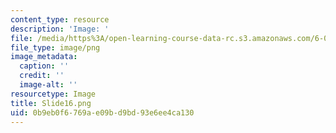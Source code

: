 ```yaml
---
content_type: resource
description: 'Image: '
file: /media/https%3A/open-learning-course-data-rc.s3.amazonaws.com/6-004-computation-structures-spring-2017/0b9eb0f6769ae09bd9bd93e6ee4ca130_Slide16.png
file_type: image/png
image_metadata:
  caption: ''
  credit: ''
  image-alt: ''
resourcetype: Image
title: Slide16.png
uid: 0b9eb0f6-769a-e09b-d9bd-93e6ee4ca130
---
```

